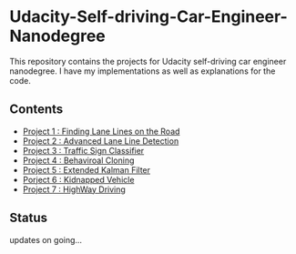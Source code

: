 # Udacity-Self-driving-Car-Engineer-Nanodegree
This repository contains the projects for Udacity self-driving car engineer nanodegree. I have my implementations as well as explanations for the code.
## Contents
* [Project 1 : Finding Lane Lines on the Road](https://github.com/Leey10/Udacity-Self-driving-Car-Engineer-Nanodegree/tree/master/Project1_Finding%20Lane%20Lines%20on%20the%20Road)
* [Project 2 : Advanced Lane Line Detection](https://github.com/Leey10/Udacity-Self-driving-Car-Engineer-Nanodegree/tree/master/Project2_Advanced-Lane-Lines)
* [Project 3 : Traffic Sign Classifier](https://github.com/Leey10/Udacity-Self-driving-Car-Engineer-Nanodegree/tree/master/Project3_Traffic%20Sign%20Classification)
* [Project 4 : Behaviroal Cloning](https://github.com/Leey10/Udacity-Self-driving-Car-Engineer-Nanodegree/tree/master/Project%204-Behavioral%20Cloning)
* [Project 5 : Extended Kalman Filter](https://github.com/Leey10/Udacity-Self-driving-Car-Engineer-Nanodegree/tree/master/Project5_Extended-Kalman-Filter)
* [Porject 6 : Kidnapped Vehicle](https://github.com/Leey10/Udacity-Self-driving-Car-Engineer-Nanodegree/tree/master/Project6_Kidnapped%20Vehicle)
* [Project 7 : HighWay Driving](https://github.com/Leey10/Udacity-Self-driving-Car-Engineer-Nanodegree/tree/master/Project7_HighWay%20Driving)
## Status
updates on going...
